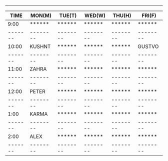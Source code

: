 _______ ________ ________ ________ ________ ________ 
|  TIME | MON(M) | TUE(T) | WED(W) | THU(H) | FRI(F) |
|-------|--------|--------|--------|--------|--------|
|  9:00 | ****** | ****** | ****** | ****** | ****** | 
|-------|--------|--------|--------|--------|--------|
| 10:00 | KUSHNT | ****** | ****** | ****** | GUSTVO | 
|-------|--------|--------|--------|--------|--------|
| 11:00 | ZAHRA  | ****** | ****** | ****** | ****** | 
|-------|--------|--------|--------|--------|--------|
| 12:00 | PETER  | ****** | ****** | ****** | ****** | 
|-------|--------|--------|--------|--------|--------|
|  1:00 | KARMA  | ****** | ****** | ****** | ****** | 
|-------|--------|--------|--------|--------|--------|
|  2:00 | ALEX   | ****** | ****** | ****** | ****** | 
|-------|--------|--------|--------|--------|--------|
